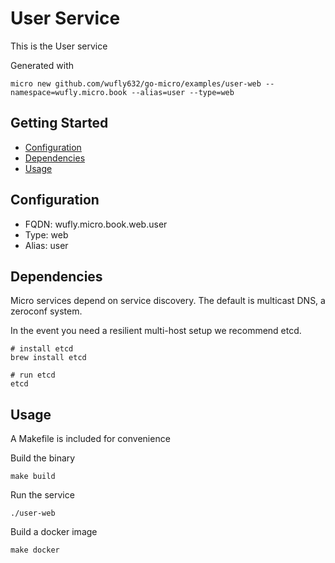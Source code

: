 # User Service

This is the User service

Generated with

```
micro new github.com/wufly632/go-micro/examples/user-web --namespace=wufly.micro.book --alias=user --type=web
```

## Getting Started

- [Configuration](#configuration)
- [Dependencies](#dependencies)
- [Usage](#usage)

## Configuration

- FQDN: wufly.micro.book.web.user
- Type: web
- Alias: user

## Dependencies

Micro services depend on service discovery. The default is multicast DNS, a zeroconf system.

In the event you need a resilient multi-host setup we recommend etcd.

```
# install etcd
brew install etcd

# run etcd
etcd
```

## Usage

A Makefile is included for convenience

Build the binary

```
make build
```

Run the service
```
./user-web
```

Build a docker image
```
make docker
```